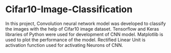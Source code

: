 # Cifar10-Image-Classification
In this project, Convolution neural network model was developed to classify the images with the help of Cifar10 image dataset. 
Tensorflow and Keras libraries of Python were used for development of CNN model.
Matplotlib is used to plot the performance of the model.
Rectified Linear Unit is activation function used for activating Neurons of CNN.
